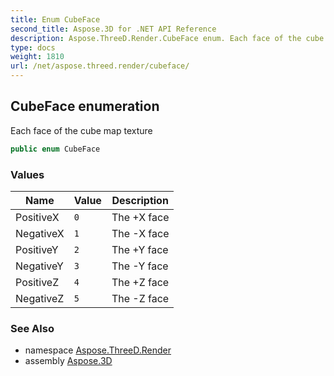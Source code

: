 ```yaml
---
title: Enum CubeFace
second_title: Aspose.3D for .NET API Reference
description: Aspose.ThreeD.Render.CubeFace enum. Each face of the cube map texture
type: docs
weight: 1810
url: /net/aspose.threed.render/cubeface/
---
```

## CubeFace enumeration

Each face of the cube map texture

```csharp
public enum CubeFace
```

### Values

| Name | Value | Description |
| --- | --- | --- |
| PositiveX | `0` | The +X face |
| NegativeX | `1` | The -X face |
| PositiveY | `2` | The +Y face |
| NegativeY | `3` | The -Y face |
| PositiveZ | `4` | The +Z face |
| NegativeZ | `5` | The -Z face |

### See Also

* namespace [Aspose.ThreeD.Render](../../aspose.threed.render/)
* assembly [Aspose.3D](../../)


